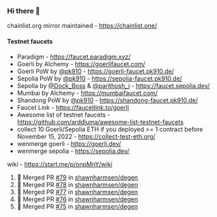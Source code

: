 ### Hi there 👋

chainlist.org mirror maintained - https://chainlist.one/

#### Testnet faucets
- Paradigm - https://faucet.paradigm.xyz/
- Goerli by Alchemy - https://goerlifaucet.com/
- Goerli PoW by [@pk910](https://github.com/pk910/PoWFaucet) - https://goerli-faucet.pk910.de/
- Sepolia PoW by [@pk910](https://github.com/pk910/PoWFaucet) - https://sepolia-faucet.pk910.de/
- Sepolia by [@Dock_Boss](https://twitter.com/Dock_Boss) & [@parithosh_j](https://twitter.com/parithosh_j) - https://faucet.sepolia.dev/
- Mumbai by Alchemy - https://mumbaifaucet.com/
- Shandong PoW by [@pk910](https://github.com/pk910/PoWFaucet) - https://shandong-faucet.pk910.de/ 
- Faucet Link - https://faucetlink.to/goerli
- Awesome list of testnet faucets - https://github.com/arddluma/awesome-list-testnet-faucets
- collect 10 Goerli/Sepolia ETH if you deployed >= 1 contract before November 15, 2022 - https://collect-test-eth.org/
- wenmerge goerli - https://goerli.dev/
- wenmerge sepolia - https://sepolia.dev/ 

wiki - https://start.me/p/onpMnY/wiki

<!--START_SECTION:activity-->
1. 🎉 Merged PR [#79](https://github.com/shawnharmsen/degen/pull/79) in [shawnharmsen/degen](https://github.com/shawnharmsen/degen)
2. 🎉 Merged PR [#78](https://github.com/shawnharmsen/degen/pull/78) in [shawnharmsen/degen](https://github.com/shawnharmsen/degen)
3. 🎉 Merged PR [#77](https://github.com/shawnharmsen/degen/pull/77) in [shawnharmsen/degen](https://github.com/shawnharmsen/degen)
4. 🎉 Merged PR [#76](https://github.com/shawnharmsen/degen/pull/76) in [shawnharmsen/degen](https://github.com/shawnharmsen/degen)
5. 🎉 Merged PR [#75](https://github.com/shawnharmsen/degen/pull/75) in [shawnharmsen/degen](https://github.com/shawnharmsen/degen)
<!--END_SECTION:activity-->
